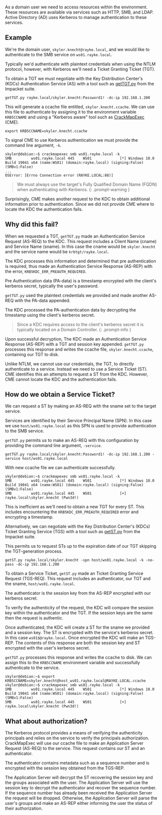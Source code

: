 As a domain user we need to access resources within the environment. These resources are available via services such as HTTP, SMB, and LDAP. Active Directory (AD) uses Kerberos to manage authentication to these services. 

## Example

We're the domain user, `skyler.knecht@rayke.local`, and we would like to authenticate to the SMB service on `ws01.rayke.local`.

Typically we'd authenticate with plaintext credentials when using the NTLM protocol, however, with Kerberos we'll need a Ticket Granting Ticket (TGT).

To obtain a TGT we must negotiate with the Key Distribution Center's (KDCs) Authentication Service (AS) with a tool such as [getTGT.py](https://github.com/fortra/impacket/blob/master/examples/getTGT.py) from the Impacket suite.

```console
getTGT.py rayke.local/skyler.knecht:Password1! -dc-ip 192.168.1.200 
```

This will generate a ccache file entitled, `skyler.knecht.ccache`. We can use this file to authenticate by assigning it to the environment variable `KRB5CCNAME` and using a "Kerberos aware" tool such as [CrackMapExec](https://github.com/Porchetta-Industries/CrackMapExec) (CME).

```console
export KRB5CCNAME=skyler.knecht.ccache
```

To signal CME to use Kerberos authentication we must provide the command line argument, `-k`. 

```
skyler@debian:~$ crackmapexec smb ws01.rayke.local -k
SMB         ws01.rayke.local 445    WS01             [*] Windows 10.0 Build 19041 x64 (name:WS01) (domain:rayke.local) (signing:False) (SMBv1:False)
... 
OSError: [Errno Connection error (RAYKE.LOCAL:88)]
```

> We must always use the target's Fully Qualified Domain Name (FQDN) when authenticating with Kerberos.
{: .prompt-warning }

Surprisingly, CME makes another request to the KDC to obtain additional information prior to authentication. Since we did not provide CME where to locate the KDC the authentication fails.

## Why did this fail?

When we requested a TGT, `getTGT.py` made an Authentication Service Request (AS-REQ) to the KDC. This request includes a Client Name (cname) and Service Name (sname). In this case the cname would be `skyler.knecht` and the service name would be `krbtgt/rayke.local`. 

The KDC processes this information and determined that pre authentication is required, thus made an Authentication Service Response (AS-REP) with the error, `KRB5KDC_ERR_PREAUTH_REQUIRED`.

Pre Authentication data (PA-data) is a timestamp encrypted with the client's kerberos secret, typically the user's password. 

`getTGT.py` used the plaintext credentials we provided and made another AS-REQ with the PA-data appended. 

The KDC processed the PA-authentication data by decrypting the timestamp using the client's kerberos secret.

> Since a KDC requires access to the client's kerberos secret it is typically located on a Domain Controller. 
{: .prompt-info }

Upon successful decryption, The KDC made an Authentication Service Response (AS-REP) with a TGT and session key appended. `getTGT.py` processes this response and writes the ccache file, `skyler.knecht.ccache`, containing our TGT to disk.

Unlike NTLM, we cannot use our credentials, the TGT, to directly authenticate to a service. Instead we need to use a Service Ticket (ST). CME identifies this an attempts to request a ST from the KDC. However, CME cannot locate the KDC and the authentication fails. 

## How do we obtain a Service Ticket?

We can request a ST by making an AS-REQ with the sname set to the target service.

Services are identified by their Service Principal Name (SPN). In this case we use `host/ws01.rayke.local` as this SPN is used to provide authentication to the SMB service. 

`getTGT.py` permits us to make an AS-REQ with this configuration by providing the command line argument, `-service`.

```console
getTGT.py rayke.local/skyler.knecht:Password1! -dc-ip 192.168.1.200 -service host/ws01.rayke.local
```

With new ccache file we can authenticate successfully. 

```
skyler@debian:~$ crackmapexec smb ws01.rayke.local -k
SMB         ws01.rayke.local 445    WS01             [*] Windows 10.0 Build 19041 x64 (name:WS01) (domain:rayke.local) (signing:False) (SMBv1:False)
SMB         ws01.rayke.local 445    WS01             [+] rayke.local\skyler.knecht (Pwn3d!)
```

This is inefficient as we'll need to obtain a new TGT for every ST. This includes encountering the `KRB5KDC_ERR_PREAUTH_REQUIRED` error and encrypting a timestamp. 

Alternatively, we can negotiate with the Key Distribution Center's (KDCs) Ticket Granting Service (TGS) with a tool such as [getST.py](https://github.com/fortra/impacket/blob/master/examples/getST.py) from the Impacket suite.

This permits us to request STs up to the expiration date of our TGT skipping the TGT-generation process. 

```console
getST.py rayke.local/skyler.knecht -spn host/ws01.rayke.local -k -no-pass -dc-ip 192.168.1.200
```

To obtain a Service Ticket, `getST.py` made an Ticket Granting Service Request (TGS-REQ). This request includes an authenticator, our TGT and the sname, `host/ws01.rayke.local`. 

The authenticator is the session key from the AS-REP encrypted with our kerberos secret. 

To verify the authenticity of the request, the KDC will compare the session key within the authenticator and the TGT. If the session keys are the same then the request is authentic. 

Once authenticated, the KDC will create a ST for the sname we provided and a session key. The ST is encrypted with the service's kerberos secret. In this case `ws01$@rayke.local`. Once encrypted the KDC will make an TGS-REP. The contents of this response are both the session key and ST encrypted with the user's kerberos secret. 

`getTGT.py` processes this response and writes the ccache to disk. We can assign this to the `KRB5CCNAME` environment variable and successfully authenticate to the service. 

```
skyler@debian:~$ export KRB5CCNAME=skyler.knecht@host_ws01.rayke.local@RAYKE.LOCAL.ccache
skyler@debian:~$ crackmapexec smb ws01.rayke.local -k
SMB         ws01.rayke.local 445    WS01             [*] Windows 10.0 Build 19041 x64 (name:WS01) (domain:rayke.local) (signing:False) (SMBv1:False)
SMB         ws01.rayke.local 445    WS01             [+] rayke.local\skyler.knecht (Pwn3d!)
```

## What about authorization?

The Kerberos protocol provides a means of verifying the authenticity  principals and relies on the service to verify the principals authorization. CrackMapExec will use our ccache file to make an Application Server Request (AS-REQ) to the service. This request contains our ST and an authenticator. 

The authenticator contains metadata such as a sequence number and is encrypted with the session key obtained from the TGS-REP. 

The Application Server will decrypt the ST recovering the session key and the groups associated with the user. The Application Server will use the session key to decrypt the authenticator and recover the sequence number. If the sequence number has already been received the Application Server the request will be dropped. Otherwise, the Application Server will parse the user's groups and make an AS-REP either informing the user the status of their authorization.




